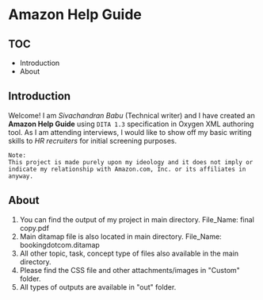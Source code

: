 # Amazon Help Guide
## TOC
- Introduction
- About
## Introduction
Welcome! I am _Sivachandran Babu_ (Technical writer) and I have created an **Amazon Help Guide** using `DITA 1.3` specification in Oxygen XML authoring tool. As I am attending interviews, I would like to show off my basic writing skills to *HR recruiters* for initial screening purposes.
```
Note:
This project is made purely upon my ideology and it does not imply or indicate my relationship with Amazon.com, Inc. or its affiliates in anyway.
```
## About
1. You can find the output of my project in main directory. File_Name: final copy.pdf
2. Main ditamap file is also located in main directory. File_Name: bookingdotcom.ditamap
3. All other topic, task, concept type of files also available in the main directory.
4. Please find the CSS file and other attachments/images in "Custom" folder.
5. All types of outputs are available in "out" folder.
